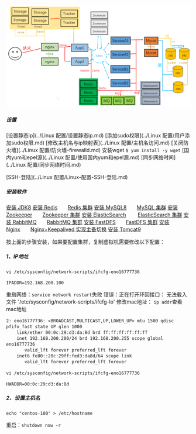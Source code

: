 ![](../images/16025102-a4eefdec8585d061.png)

##### 设置
[设置静态ip](../Linux 配置/设置静态ip.md)
[添加sudo权限](../Linux 配置/用户添加sudo权限.md)
[修改主机名与ip映射表](../Linux 配置/主机名访问.md)
[关闭防火墙](../Linux 配置/防火墙-firewalld.md)
安装wget  ```$ yum install -y wget```
[国内yum和epel源](../Linux 配置/使用国内yum和epel源.md)
[同步网络时间](../Linux 配置/同步网络时间.md)

[SSH-登陆](../Linux 配置/Linux-配置-SSH-登陆.md)


##### 安装软件
[安装 JDK8](02-安装-JDK8.md)
[安装 Redis](04-安装-Redis.md)&emsp;&emsp;[Redis 集群](13-Redis-集群.md)
[安装 MySQL8](03-安装-MySQL8.md)&emsp;&emsp;[MySQL 集群](12-MySQL-集群.md)
[安装 Zookeeper](07-安装-Zookeeper.md)&emsp;&emsp;[Zookeeper 集群](16-Zookeeper-集群.md)
[安装 ElasticSearch](05-安装-ElasticSearch.md)&emsp;&emsp; [ElasticSearch 集群](14-ElasticSearch-集群.md)
[安装 RabbitMQ](06-安装-RabbitMQ.md)&emsp;&emsp;[RabbitMQ 集群](15-RabbitMQ-集群.md)
[安装 FastDFS](08-安装-FastDFS.md)&emsp;&emsp;[FastDFS 集群](18-FastDFS-集群.md)
[安装 Nginx](09-安装-Nginx.md)&emsp;&emsp;[Nginx+Keepalived 实现主备切换](17-Nginx+Keepalived-实现主备切换.md)
[安装 Tomcat9](11-安装-Tomcat9.md)

按上面的步骤安装，如果要配置集群，复制虚拟机需要修改以下配置：
##### 1、IP地址

```vi /etc/sysconfig/network-scripts/ifcfg-eno16777736```

```
IPADDR=192.168.200.100
```
重启网络：```service network restart```失败
错误：正在打开环回接口： 无法载入文件 '/etc/sysconfig/network-scripts/ifcfg-lo'
修改mac地址：
```ip addr```查看mac地址
```
2: eno16777736: <BROADCAST,MULTICAST,UP,LOWER_UP> mtu 1500 qdisc pfifo_fast state UP qlen 1000
    link/ether 00:0c:29:d3:da:8d brd ff:ff:ff:ff:ff:ff
    inet 192.168.200.200/24 brd 192.168.200.255 scope global eno16777736
       valid_lft forever preferred_lft forever
    inet6 fe80::20c:29ff:fed3:da8d/64 scope link 
       valid_lft forever preferred_lft forever
```
```vi /etc/sysconfig/network-scripts/ifcfg-eno16777736```
```
HWADDR=00:0c:29:d3:da:8d
```

##### 2、设置主机名

```echo "centos-100" > /etc/hostname```

重启：```shutdown now -r```
